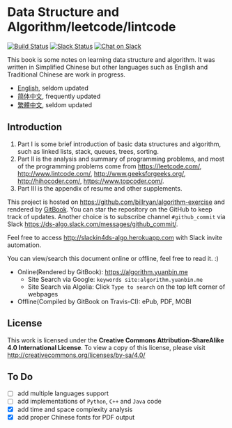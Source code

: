 # Data Structure and Algorithm/leetcode/lintcode

[![Build Status](https://travis-ci.org/billryan/algorithm-exercise.svg?branch=master)](https://travis-ci.org/billryan/algorithm-exercise)
[![Slack Status](https://slackin4ds-algo.herokuapp.com/badge.svg)](https://slackin4ds-algo.herokuapp.com/)
[![Chat on Slack](https://img.shields.io/badge/chat-on_slack-orange.svg)](https://ds-algo.slack.com/)

This book is some notes on learning data structure and algorithm. It was written in Simplified Chinese but other languages such as English and Traditional Chinese are work in progress.

- [English](https://algorithm.yuanbin.me/en/), seldom updated
- [简体中文](https://algorithm.yuanbin.me/zh-hans/), frequently updated
- [繁體中文](https://algorithm.yuanbin.me/zh-tw/), seldom updated

## Introduction

1. Part I is some brief introduction of basic data structures and algorithm, such as linked lists, stack, queues, trees, sorting.
2. Part II is the analysis and summary of programming problems, and most of the programming problems come from <https://leetcode.com/>, <http://www.lintcode.com/>, <http://www.geeksforgeeks.org/>, <http://hihocoder.com/>, <https://www.topcoder.com/>.
3. Part III is the appendix of resume and other supplements.

This project is hosted on <https://github.com/billryan/algorithm-exercise> and rendered by [GitBook](https://www.gitbook.com/book/yuanbin/algorithm/details). You can star the repository on the GitHub to keep track of updates. Another choice is to subscribe channel `#github_commit` via Slack <https://ds-algo.slack.com/messages/github_commit/>.

Feel free to access <http://slackin4ds-algo.herokuapp.com> with Slack invite automation.

You can view/search this document online or offline, feel free to read it. :)

- Online(Rendered by GitBook): <https://algorithm.yuanbin.me>
    - Site Search via Google: `keywords site:algorithm.yuanbin.me`
    - Site Search via Algolia: Click `Type to search` on the top left corner of webpages
- Offline(Compiled by GitBook on Travis-CI): ePub, PDF, MOBI

## License

This work is licensed under the **Creative Commons Attribution-ShareAlike 4.0 International License**. To view a copy of this license, please visit <http://creativecommons.org/licenses/by-sa/4.0/>

## To Do

- [ ] add multiple languages support
- [ ] add implementations of `Python`, `C++` and `Java` code
- [x] add time and space complexity analysis
- [x] add proper Chinese fonts for PDF output
